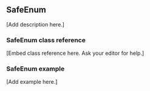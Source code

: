 ## SafeEnum

[Add description here.]

### SafeEnum class reference

[Embed class reference here. Ask your editor for help.]

### SafeEnum example

[Add example here.]
